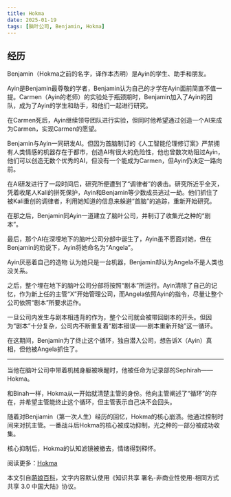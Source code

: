 ```yaml
---
title: Hokma
date: 2025-01-19
tags: [脑叶公司, Benjamin, Hokma]
---
```


## 经历

Benjamin（Hokma之前的名字，译作本杰明）是Ayin的学生、助手和朋友。

Ayin是Benjamin最尊敬的学者，Benjamin认为自己的才学在Ayin面前简直不值一提。Carmen（Ayin的老师）的实验处于瓶颈期时，Benjamin加入了Ayin的团队，成为了Ayin的学生和助手，和他们一起进行研究。

在Carmen死后，Ayin继续领导团队进行实验，但同时他希望通过创造一个AI来成为Carmen，实现Carmen的愿望。

Benjamin与Ayin一同研发AI。但因为首脑制订的《人工智能伦理修订案》严禁拥有人类情感的机器存在于都市，创造AI有很大的危险性，他也曾数次劝阻过Ayin，他们可以创造无数个优秀的AI，但没有一个能成为Carmen，但Ayin仍决定一路向前。

在AI研发进行了一段时间后，研究所便遭到了“调律者”的袭击。研究所近乎全灭，凭着收尾人Kali的拼死保护，Ayin和Benjamin等少数成员逃过一劫。他们抓住了被Kali重创的调律者，利用她知道的信息来躲避“首脑”的追踪，重新开始研究。

在那之后，Benjamin同Ayin一道建立了脑叶公司，并制订了收集光之种的“剧本”。

最后，那个AI在深埋地下的脑叶公司分部中诞生了，Ayin虽不愿面对她，但在Benjamin的劝说下，Ayin将她命名为“Angela”。

Ayin厌恶着自己的造物 认为她只是一台机器，Benjamin却认为Angela不是人类也没关系。

之后，整个埋在地下的脑叶公司分部将按照“剧本”所运行。Ayin清除了自己的记忆，作为新上任的主管“X”开始管理公司，而Angela依照Ayin的指令，尽量让整个公司依照“剧本”所要求运作。

一旦公司内发生与剧本相违背的作为，整个公司就会被带回剧本的开头。但因为“剧本”十分复杂，公司内不断重复着“剧本错误——剧本重新开始”这一循环。

在这期间，Benjamin为了终止这个循环，独自潜入公司，想告诉X（Ayin）真相，但他被Angela抓住了。

---

当他在脑叶公司中带着机械身躯被唤醒时，他被任命为记录部的Sephirah——Hokma。

和Binah一样，Hokma从一开始就清楚主管的身份。他向主管阐述了“循环”的存在，并希望主管能终止这个循环，但主管表示自己决不会回头。

随着对Benjiamin（第一次人生）经历的回忆，Hokma的核心崩溃。他通过控制时间来对抗主管。一番战斗后Hokma的核心被成功抑制，光之种的一部分被成功收集。

核心抑制后，Hokma的认知滤镜被撤去，情绪得到释怀。

阅读更多：[Hokma](https://mzh.moegirl.org.cn/Hokma)

本文引自[萌娘百科](https://mzh.moegirl.org.cn)，文字内容默认使用《知识共享 署名-非商业性使用-相同方式共享 3.0 中国大陆》协议。